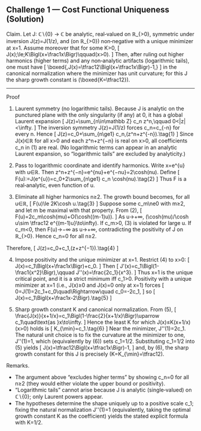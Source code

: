## Challenge 1 — Cost Functional Uniqueness (Solution)

Claim. Let J: ℂ∖{0} → ℂ be analytic, real‑valued on ℝ_{>0}, symmetric under inversion J(z)=J(1/z), and (on ℝ_{>0}) non‑negative with a unique minimizer at x=1. Assume moreover that for some K>0,
\[
J(x)\;\le\;K\Bigl(x+\frac1x\Bigr)\qquad(x>0).
\]
Then, after ruling out higher harmonics (higher terms) and any non‑analytic artifacts (logarithmic tails), one must have
\[
\boxed{\,J(x)=\tfrac12\Bigl(x+\tfrac1x\Bigr)-1\,}
\]
in the canonical normalization where the minimizer has unit curvature; for this J the sharp growth constant is \(\boxed{K=\tfrac12}\).

---

Proof

1) Laurent symmetry (no logarithmic tails).
Because J is analytic on the punctured plane with the only singularity (if any) at 0, it has a global Laurent expansion
\[
J(z)=\sum_{n\in\mathbb Z} c_n z^n,\qquad 0<|z|<\infty.
\]
The inversion symmetry J(z)=J(1/z) forces c_n=c_{-n} for every n. Hence
\[
J(z)=c_0+\sum_{n\ge1} c_n\,(z^n+z^{-n}).\tag{1}
\]
Since J(x)∈ℝ for all x>0 and each z^n+z^{−n} is real on x>0, all coefficients c_n in (1) are real. (No logarithmic terms can appear in an analytic Laurent expansion, so “logarithmic tails” are excluded by analyticity.)

2) Pass to logarithmic coordinate and identify harmonics.
Write x=e^{u} with u∈ℝ. Then z^n+z^{−n}=e^{nu}+e^{−nu}=2\cosh(nu). Define
\[
F(u):=J(e^{u})=c_0+2\sum_{n\ge1} c_n \cosh(nu).\tag{2}
\]
Thus F is a real‑analytic, even function of u.

3) Eliminate all higher harmonics n≥2.
The growth bound becomes, for all u∈ℝ,
\[
F(u)\le 2K\cosh u.\tag{3}
\]
Suppose some c_m\ne0 with m≥2, and let m be maximal with that property. From (2),
\[
F(u)=2c_m\cosh(mu)+O(\cosh((m-1)u)).
\]
As u→+∞, \(\cosh(mu)/\cosh u\sim \tfrac12 e^{(m-1)u}\to\infty\). If c_m>0, (3) is violated for large u. If c_m<0, then F(u)→−∞ as u→+∞, contradicting the positivity of J on ℝ_{>0}. Hence c_n=0 for all n≥2.

Therefore,
\[
J(z)=c_0+c_1\,(z+z^{−1}).\tag{4}
\]

4) Impose positivity and the unique minimizer at x=1.
Restrict (4) to x>0:
\[
J(x)=c_1\Bigl(x+\frac1x\Bigr)+c_0.
\]
Then
\[
J'(x)=c_1\Bigl(1-\frac1{x^2}\Bigr),\qquad J''(x)=\frac{2c_1}{x^3}.
\]
Thus x=1 is the unique critical point, and it is a strict minimum iff c_1>0. Positivity with a unique minimizer at x=1 (i.e., J(x)≥0 and J(x)=0 only at x=1) forces
\[
0=J(1)=2c_1+c_0\quad\Rightarrow\quad c_0=-2c_1,
\]
so
\[
J(x)=c_1\Bigl(x+\frac1x-2\Bigr).\tag{5}
\]

5) Sharp growth constant K and canonical normalization.
From (5),
\[
\frac{J(x)}{x+1/x}=c_1\Bigl(1-\frac{2}{x+1/x}\Bigr)\uparrow c_1\quad\text{as }x\to\infty.
\]
Hence the least K for which J(x)≤K(x+1/x) (x>0) holds is
\[
K_{\min}=c_1.\tag{6}
\]
Near the minimizer, J''(1)=2c_1. The natural unit choice is to fix the curvature at the minimizer to one, J''(1)=1, which (equivalently by (6)) sets c_1=1/2. Substituting c_1=1/2 into (5) yields
\[
J(x)=\tfrac12\Bigl(x+\tfrac1x\Bigr)-1,
\]
and, by (6), the sharp growth constant for this J is precisely \(K=K_{\min}=\tfrac12\).

Remarks.
- The argument above “excludes higher terms” by showing c_n=0 for all n≥2 (they would either violate the upper bound or positivity).
- “Logarithmic tails” cannot arise because J is analytic (single‑valued) on ℂ∖{0}; only Laurent powers appear.
- The hypotheses determine the shape uniquely up to a positive scale c_1; fixing the natural normalization J''(1)=1 (equivalently, taking the optimal growth constant K as the coefficient) yields the stated explicit formula with K=1/2.


